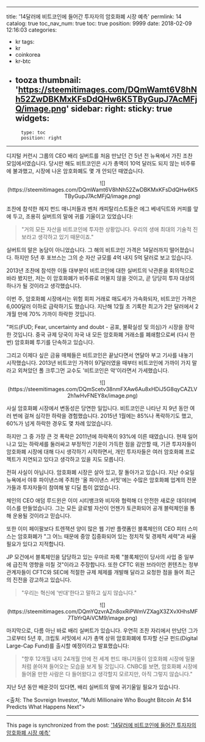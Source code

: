 
---
title: '14달러에 비트코인에 들어간 투자자의 암호화폐 시장 예측'
permlink: 14
catalog: true
toc_nav_num: true
toc: true
position: 9999
date: 2018-02-09 12:16:03
categories:
- kr
tags:
- kr
- coinkorea
- kr-btc
- tooza
thumbnail: 'https://steemitimages.com/DQmWamt6V8hNh52ZwDBKMxKFsDdQHw6K5TByGupJ7AcMFjQ/image.png'
sidebar:
    right:
        sticky: true
widgets:
    -
        type: toc
        position: right
---


디지털 커런시 그룹의 CEO 배리 실버트를 처음 만났던 건 5년 전 뉴욕에서 가진 조찬 모임에서였습니다.  당시만 해도 비트코인은 시가 총액이 10억 달러도 되지 않는 비주류에 불과했고, 시장에 나온 암호화폐도 몇 개 안되던 때였습니다. 

<center>
![](https://steemitimages.com/DQmWamt6V8hNh52ZwDBKMxKFsDdQHw6K5TByGupJ7AcMFjQ/image.png)
</center>

조찬에 참석한 헤지 펀드 매니저들과 벤처 캐피탈리스트들은 에그 베네딕트와 커피를 앞에 두고, 조용히 실버트의 말에 귀를 기울이고 있었습니다:

>"거의 모든 자산을 비트코인에 투자한 상황입니다.  우리의 생애 최대의 기술적 진보라고 생각하고 있기 때문이죠."

실버트의 말은 농담이 아니었습니다. 그 해의 비트코인 가격은 14달러까지 떨어졌습니다.  하지만 5년 후 포브스는 그의 순 자산 규모를 4억 내지 5억 달러로 보고 있습니다. 

2013년 조찬에 참석한 이들 대부분이 비트코인에 대한 실버트의 낙관론을 회의적으로 바라 봤지만, 저는 이 암호화폐가 비주류로 머물지 않을 것이고, 곧 당당히 투자 대상의 하나가 될 것이라고 생각했습니다. 

이번 주, 암호화폐 시장에서는 위험 회피 거래로 매도세가 가속화되자, 비트코인 가격은 6,000달러 이하로 급락하기도 했습니다.  지난해 12월 초 기록한 최고가 2만 달러에서 2개월 만에 70% 가까이 하락한 것입니다. 

"퍼드(FUD; Fear, uncertainty and doubt - 공포, 불확실성 및 의심)가 시장을 장악한 것입니다.  중국 규제 당국이 자국 내 모든 암호화폐 거래소를 폐쇄함으로써 (다시 한 번) 암호화폐 투기를 단속하고 있습니다. 

그리고 이제다 싶은 금융 매체들은 비트코인은 끝났다면서 연달아 부고 기사를 내놓기 시작했습니다.  2013년 비트코인 가격이 97달러였을 때부터 비트코인에 가까이 가지 말라고 외쳐았던 폴 크루그먼 교수도 '비트코인은 악'이라면서 가세했습니다. 

<center>
![](https://steemitimages.com/DQmScetv38nmFXAw6Au8xHDiJ5G8qyCAZLV2h1wHvFNEY8x/image.png)
</center>

사실 암호화폐 시장에서 변동성은 당연한 일입니다.  비트코인은 나타난 지 9년 동안 여러 번에 걸쳐 심각한 하락을 경험했습니다.  2015년 1월에는 85%나 폭락하기도 했고, 60%가 넘게 하락한 경우도 몇 차례 있었습니다.

하지만 그 중 가장 큰 것 폭락은 2011년에 하락폭이 93%에 이른 때였습니다.  현재 일어나고 있는 하락세를 둘러싸고 부정적인 기운이 가득한 점을 감안할 때, 기관 투자자들이 암호화폐 시장에 대해 다시 생각하기 시작하면서, 개인 투자자들은 여러 암호화폐 프로젝트가 지연되고 있다고 생각하고 있을 지도 모릅니다. 

전혀 사실이 아닙니다.  암호화폐 시장은 살아 있고, 잘 돌아가고 있습니다.  지난 수요일 뉴욕에서 야후 파이낸스에 주최한 '올 파이낸스 서밋'에는 수많은  암호화폐 업계의 전문가들과 투자자들이 참여해 발 디딜 틈이 없었습니다. 

체인의 CEO  애덤 루드윈은  이미 시티뱅크와 비자와 협력해 더 안전한 새로운 데이터베이스를 만들었습니다.  그는 모든 글로벌 자산이 언젠가 토큰화되어 공개 블럭체인을 통해 운용될 것이라고 믿습니다.

또한 이미 페이팔보다 트렌잭션 양이 많은 웹 기반 플랫폼인 블록체인의 CEO 피터 스미스는 암호화폐가 "그 어느 때문에 중앙 집중화되어 있는 정치적 및 경제적 세력"과 싸울 필요가 있다고 지적합니다. 

JP 모건에서 블록체인을 담당하고 있는 우마르 파룩 "블록체인이 당사의 사업 중 일부에 급진적 영향을 미칠 것"이라고 주장합니다.  또한 CFTC 위원 브라이언 퀸텐츠는  정부 관계자들이 CFTC와 SEC에 적절한 규제 체제를 개발해 달라고 요청한 점을 들어 최근의 진전을 강고하고 있습니다.

>"우리는 혁신에 '반대'한다고 말하고 싶지 않습니다."

<center>
![](https://steemitimages.com/DQmYQzvrAZn8oxRiPWmVZXagX3ZXvXHhsMF7TbYrQAiVCM9/image.png)
</center>

마지막으로, 다름 아닌 바로 배리 실버트가 있습니다.  우연히 조찬 자리에서 만났던 그가 그로부터 5년 후, 크립토 서밋에서 시가 총액 상위 암호화폐에 투자할 신규 펀드(Digital Large-Cap Fund)를 출시할 예정이라고 발표했습니다: 

>"향후 12개월 내지 24개월 안에 전 세계 펀드 매니저들이 암호화폐 시장에 밀물처럼 쏟아져 들어오는 모습을 보게 될 것입니다.  CNBC를 보면, 암호화폐 시장에 들어올 만한 사람은 다 들어왔다고 생각할지 모르지만, 아직 그렇지 않습니다."

지난 5년 동안 배운것이 있다면, 배리 실버트의 말에 귀기울일 필요가 있습니다.

<출처: The Sovreign Investor, "Multi Millionaire Who Bought Bitcoin At $14 Predicts What Happens Next">

- - -

This page is synchronized from the post: ['14달러에 비트코인에 들어간 투자자의 암호화폐 시장 예측'](https://steemit.com/@pius.pius/14)
